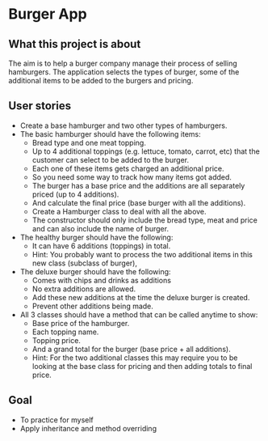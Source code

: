 # Burger App
         
## What this project is about
The aim is to help a burger company manage their process of selling hamburgers.
The application selects the types of burger, some of the additional items to be
added to the burgers and pricing.
         
## User stories
- Create a base hamburger and two other types of hamburgers.
- The basic hamburger should have the following items:
    - Bread type and one meat topping.
    - Up to 4 additional toppings (e.g. lettuce, tomato, carrot, etc) that the customer
      can select to be added to the burger.
    - Each one of these items gets charged an additional price.
    - So you need some way to track how many items got added.
    - The burger has a base price and the additions are all separately priced (up to 4 additions).
    - And calculate the final price (base burger with all the additions).
    - Create a Hamburger class to deal with all the above.
    - The constructor should only include the bread type, meat and price and can also include the name of burger.
- The healthy burger should have the following:
    - It can have 6 additions (toppings) in total.
    - Hint: You probably want to process the two additional items in this new class (subclass of burger),
- The deluxe burger should have the following:
    - Comes with chips and drinks as additions
    - No extra additions are allowed.
    - Add these new additions at the time the deluxe burger is created.
    - Prevent other additions being made.
- All 3 classes should have a method that can be called anytime to show:
    - Base price of the hamburger.
    - Each topping name.
    - Topping price.
    - And a grand total for the burger (base price + all additions).
    - Hint: For the two additional classes this may require you to be looking at the base class for pricing
      and then adding totals to final price.
            
## Goal
- To practice for myself
- Apply inheritance and method overriding